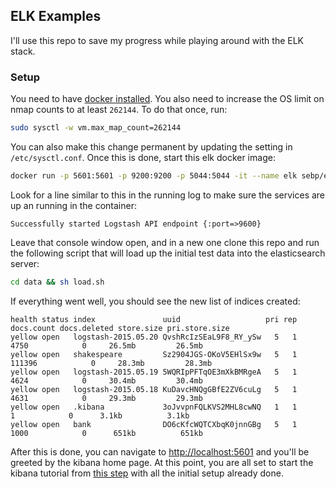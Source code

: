## ELK Examples

I'll use this repo to save my progress while playing around with the ELK stack.

### Setup

You need to have
[docker installed](https://docs.docker.com/engine/installation/). You also need
to increase the OS limit on nmap counts to at least `262144`. To do that once,
run:

```bash
sudo sysctl -w vm.max_map_count=262144
```

You can also make this change permanent by updating the setting in
`/etc/sysctl.conf`. Once this is done, start this elk docker image:

```bash
docker run -p 5601:5601 -p 9200:9200 -p 5044:5044 -it --name elk sebp/elk
```

Look for a line similar to this in the running log to make sure the services are
up an running in the container:

```
Successfully started Logstash API endpoint {:port=>9600}
```

Leave that console window open, and in a new one clone this repo and run the
following script that will load up the initial test data into the elasticsearch
server:

```bash
cd data && sh load.sh
```

If everything went well, you should see the new list of indices created:

```
health status index               uuid                   pri rep docs.count docs.deleted store.size pri.store.size
yellow open   logstash-2015.05.20 QvshRcIzSEaL9F8_RY_ySw   5   1       4750            0     26.5mb         26.5mb
yellow open   shakespeare         Sz2904JGS-OKoV5EHlSx9w   5   1     111396            0     28.3mb         28.3mb
yellow open   logstash-2015.05.19 5WQRIpPFTqOE3mXkBMRgeA   5   1       4624            0     30.4mb         30.4mb
yellow open   logstash-2015.05.18 KuDavcHNQgGBfE2ZV6cuLg   5   1       4631            0     29.3mb         29.3mb
yellow open   .kibana             3oJvvpnFQLKVS2MHL8cwNQ   1   1          1            0      3.1kb          3.1kb
yellow open   bank                DO6cKfcWQTCXbqK0jnnGBg   5   1       1000            0      651kb          651kb

```

After this is done, you can navigate to
[http://localhost:5601](http://localhost:5601) and you'll be greeted by the
kibana home page. At this point, you are all set to start the kibana tutorial
from [this step](https://www.elastic.co/guide/en/kibana/current/tutorial-define-index.html)
with all the initial setup already done.
